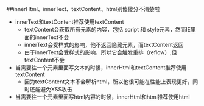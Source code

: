 ##innerHtml、innerText、textContent、html别傻傻分不清楚啦  
* innerText和textContent推荐使用textContent
    *  textContent会获取所有元素的内容，包括 script 和 style元素，然而IE里面的innerText不会
    *  innerText会受样式的影响，他不返回隐藏元素，而textContent返回
    *  由于innerText会受样式的影响，所以它会触发重排（reflow）,但textContent不会
*  当需要往一个元素里面写文本的时候，innerHtml和textContent推荐使用textContent
    *  因为textContent文本不会解析html，所以他很可能在性能上表现更好，同时还能避免XSS攻击
*  当需要往一个元素里面写html内容的时候，innerHtml和html推荐使用html
